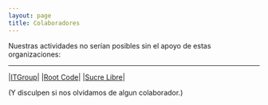 ```yaml
---
layout: page
title: Colaboradores
---
```


Nuestras actividades no serían posibles sin el apoyo de estas organizaciones:

---
|[ITGroup][1]|
|[Root Code][2]|
|[Sucre Libre][3]|

(Y disculpen si nos olvidamos de algun colaborador.)

[1]: http://www.itgroup.system
[2]: http://www.rootcode.com.bo
[3]: http://sucrelibre.org
